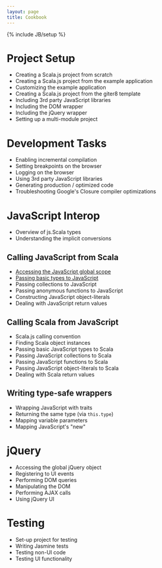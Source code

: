 ```yaml
---
layout: page
title: Cookbook
---
```

{% include JB/setup %}

# Project Setup

* Creating a Scala.js project from scratch
* Creating a Scala.js project from the example application
* Customizing the example application
* Creating a Scala.js project from the giter8 template
* Including 3rd party JavaScript libraries
* Including the DOM wrapper
* Including the jQuery wrapper
* Setting up a multi-module project

# Development Tasks

* Enabling incremental compilation
* Setting breakpoints on the browser
* Logging on the browser
* Using 3rd party JavaScript libraries
* Generating production / optimized code
* Troubleshooting Google's Closure compiler optimizations

# JavaScript Interop

* Overview of js.Scala types
* Understanding the implicit conversions

## Calling JavaScript from Scala

* [Accessing the JavaScript global scope](./interop/accessing-global-scope.html)
* [Passing basic types to JavaScript](./interop/passing-basic-types.html)
* Passing collections to JavaScript
* Passing anonymous functions to JavaScript
* Constructing JavaScript object-literals
* Dealing with JavaScript return values

## Calling Scala from JavaScript

* Scala.js calling convention
* Finding Scala object instances
* Passing basic JavaScript types to Scala
* Passing JavaScript collections to Scala
* Passing JavaScript functions to Scala
* Passing JavaScript object-literals to Scala
* Dealing with Scala return values

## Writing type-safe wrappers

* Wrapping JavaScript with traits
* Returning the same type (via `this.type`)
* Mapping variable parameters
* Mapping JavaScript's "new"

# jQuery

* Accessing the global jQuery object
* Registering to UI events
* Performing DOM queries
* Manipulating the DOM
* Performing AJAX calls
* Using jQuery UI

# Testing

* Set-up project for testing
* Writing Jasmine tests
* Testing non-UI code
* Testing UI functionality
